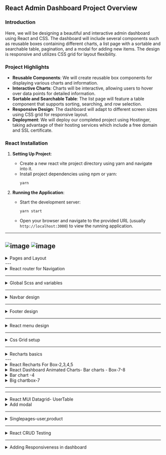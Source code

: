 
## React Admin Dashboard Project Overview

### Introduction

Here, we will be designing a beautiful and interactive admin dashboard using React and CSS. The dashboard will include several components such as reusable boxes containing different charts, a list page with a sortable and searchable table, pagination, and a modal for adding new items. The design is responsive and utilizes CSS grid for layout flexibility.

### Project Highlights

- **Reusable Components**: We will create reusable box components for displaying various charts and information.
- **Interactive Charts**: Charts will be interactive, allowing users to hover over data points for detailed information.
- **Sortable and Searchable Table**: The list page will feature a table component that supports sorting, searching, and row selection.
- **Responsive Design**: The dashboard will adapt to different screen sizes using CSS grid for responsive layout.
- **Deployment**: We will deploy our completed project using Hostinger, taking advantage of their hosting services which include a free domain and SSL certificate.

### React Installation

1. **Setting Up Project**:
   - Create a new react vite project directory  using yarn and navigate into it.
   - Install project dependencies using npm or yarn:
     ```bash
     yarn
     ```

2. **Running the Application**:
   - Start the development server:
     ```bash
     yarn start
     ```
   - Open your browser and navigate to the provided URL (usually `http://localhost:3000`) to view the running application.

---
![image](https://github.com/Akmeena4u/Web-Development-Bootcamp/assets/93425334/7c30b9d0-be6f-49da-8998-bb5819cd9e42)
![image](https://github.com/Akmeena4u/Web-Development-Bootcamp/assets/93425334/52940232-aaee-4799-903e-be221dd19b39)
---
<details>
  <summary>Pages and Layout</summary>

  ## Pages and Layout Setup

In this section, we'll set up the pages and layout structure for our React admin dashboard project. We'll create page components and establish navigation between these pages.

### 1. Creating Pages Folder

First, let's create a `pages` folder in our project to organize our page components.

```bash
mkdir src/pages
```

### 2. Creating Home Page Component

Inside the `pages` folder, create the `Home` page component.

#### Home.js

```jsx
// src/pages/Home.js
import React from 'react';
import './Home.scss';

const Home = () => {
  return (
    <div className="home-container">
      <h1>Welcome to Admin Dashboard</h1>
      {/* Add other components and charts here */}
    </div>
  );
};

export default Home;
```

#### Home.scss

Create the SCSS file for styling the `Home` page.

```scss
/* src/pages/Home.scss */
.home-container {
  background-color: #f0f0f0;
  padding: 20px;
}
```

### 3. Creating Additional Pages

Create more page components similarly for `Users` and `Products`.

#### Users.js

```jsx
// src/pages/Users.js
import React from 'react';

const Users = () => {
  return (
    <div>
      <h1>Users Page</h1>
      {/* Add user list and functionalities here */}
    </div>
  );
};

export default Users;
```

#### Products.js

```jsx
// src/pages/Products.js
import React from 'react';

const Products = () => {
  return (
    <div>
      <h1>Products Page</h1>
      {/* Add product list and functionalities here */}
    </div>
  );
};

export default Products;
```

### 4. Setting Up Navigation

We'll use React Router to handle navigation between different pages.

</details>
---
<details>
  <summary>React router for Navigation</summary>

 We'll define the layout component (`Layout`) and then set up the routing using `react-router-dom` with custom route configurations.

### Step 1: Define Layout Component

In the `App.js` file, Create a `Layout` component that represents the overall structure of your application, including the navbar, menu, content area, and footer.

### Step 2: Set Up Routing with React Router Dom

In the `App.js` file, configure the routing using `react-router-dom`. Define routes for different paths and render components within the `Layout` component.

```javascript
import React from "react";
import { BrowserRouter as Router, Route, Routes } from "react-router-dom";
import Navbar from "./components/navbar/Navbar";
import Footer from "./components/footer/Footer";
import Menu from "./components/menu/Menu";
import Layout from "./Layout";
import Home from "./pages/home/Home";
import Users from "./pages/users/Users";
import Products from "./pages/products/Products";
import Login from "./pages/login/Login";
import User from "./pages/user/User";
import Product from "./pages/product/Product";


function App() {

const Layout = ({ children }) => {
  return (
    <div className="main">
      <Navbar />
      <div className="container">
        <div className="menuContainer">
          <Menu />
        </div>
        <div className="contentContainer">{children}</div>
      </div>
      <Footer />
    </div>
  );
};


  const router = createBrowserRouter([
    {
      path: "/",
      element: <Layout />,
      children: [
        {
          path: "/",
          element: <Home />,
        },
        {
          path: "/users",
          element: <Users />,
        },
        {
          path: "/products",
          element: <Products />,
        },
        {
          path: "/users/:id",
          element: <User />,
        },
        {
          path: "/products/:id",
          element: <Product />,
        },
      ],
    },
    {
      path: "/login",
      element: <Login />,
    },
  ]);

  return <RouterProvider router={router} />;
}

export default App;

```

### Explanation:


- **Import Statements**:
  - Imports necessary components from `react-router-dom` and custom components like `Navbar`, `Footer`, `Menu`, `Layout`, and various page components (`Home`, `Users`, `Products`, `Login`, `User`, `Product`).

- **Define Layout Component**:
  - Creates a functional `Layout` component that acts as a wrapper for the main application structure.
  - Includes common elements (`Navbar`, `Menu`, `Footer`) and a dynamic `contentContainer` for rendering children.

- **Router Configuration**:
  - Uses `Routes` and `Route` components to set up routing for different paths.
  - Assigns specific components (`Home`, `Users`, `Products`, `Login`, `User`, `Product`) to corresponding paths within the `Layout` component.

- **Router Provider**:
  - Sets up routing using `BrowserRouter` (`Router` from `react-router-dom`) as the root component to enable client-side routing.
  - Configured routes are rendered within the `Router` component.

This structure provides a clear separation of concerns, allowing for efficient routing and component rendering based on URL paths. Adjustments can be made to individual components and routes as needed for the application's requirements.

</details>


---

<details>
  <summary>Global Scss and variables </summary>
Here are the notes explaining the setup of global styles, CSS variables, and container styling:

### Global Styles and CSS Variables

- **Importing Global CSS**:
  - Inside the `Styles` folder, there's a `global.scss` file that serves as the main CSS file for the application.
  - Import this global stylesheet into the `App.js` file to apply styles throughout the app.
  
```scss
import styles from "./styles/global.scss";
```

- **Using CSS Variables**:
  - Create a separate file named `variables.scss` to define custom CSS variables like `main-background`, `main-text-color`, etc.
  - These variables can be used to maintain consistent styling across the application.
  
```scss
// variables.scss

$main-background: #f5f5f5;
$main-text-color: #ffffff;
```

- **Applying Variables**:
  - Import the `variables.scss` file to use the defined CSS variables within other stylesheets.
  - Apply these variables to set background colors, text colors, and other styling properties.

```scss
// Using variables in global.scss

.main-container {
  background-color: $main-background;
  color: $main-text-color;
}

.menu-container {
  width: 250px;
  padding: 20px;
  border-right: 2px solid #ddd;
  background-color: #ffffff;
}

.content-container {
  padding: 20px;
  width: 100%;
}
```

- **Flexbox Layout**:
  - Use `display: flex;` to create a horizontal layout for the `container` class, which includes `menuContainer` and `contentContainer`.
  - This allows for flexible positioning of menu and content within the main container.

```scss
.container {
  display: flex;
}

.menu-container {
  width: 250px;
  padding: 20px;
  border-right: 2px solid #ddd;
  background-color: #ffffff;
}

.content-container {
  padding: 20px;
  width: 100%;
}
```


</details>

---

<details>
  <summary>Navbar design</summary>
## React Navbar Design with SCSS (Code Included)

This guide outlines the creation of a React navbar component with SCSS styling.

**1. Navbar Component (navbar.tsx):**

```jsx
import React from 'react';
import './Navbar.scss'; // Import SCSS styles

const Navbar = () => {
  return (
    <div className="navbar">
      <div className="logo-container">
        <img src="logo.svg" alt="Logo" />
        <span>Your App Name</span>
      </div>
      <div className="icons">
        <img src="search.svg" alt="Search" />
        <img src="expand.svg" alt="Expand" />
        <div className="notification">
          <img src="notification.svg" alt="Notification" />
          <span>1</span>
        </div>
        <div className="user">
          <img src="user.svg" alt="User" style={{ width: 26, height: 26, borderRadius: '50%', objectFit: 'cover' }} />
          <span>Username</span>
        </div>
      </div>
    </div>
  );
};

export default Navbar;
```

**2. Navbar Styling (navbar.scss):**

```scss
.navbar {
  display: flex;
  align-items: center;
  padding: 10px 20px;
}

.logo-container {
  display: flex;
  align-items: center;
  gap: 5px;
  font-weight: bold;
}

.logo-container span {
  /* Additional styles for logo text */
}

.icons {
  display: flex;
  align-items: center;
  gap: 20px;
}

.icons img {
  /* Specific styles for icons */
}

.notification {
  position: relative;
  display: flex;
  align-items: center;
  justify-content: center;
  width: 15px;
  height: 15px;
  background-color: red;
  color: white;
  border-radius: 50%;
}

.notification span {
  position: absolute;
  top: -10px;
  right: -10px;
  font-size: 12px;
}

.user {
  display: flex;
  align-items: center;
  gap: 5px;
}

.user img {
  /* Specific styles for user image */
}

.user span {
  /* Specific styles for username */
}
```

**Explanation:**

* The `Navbar` component defines the structure of the navbar using a main container (`navbar`) and nested containers for logo (`logo-container`) and icons (`icons`).
* Individual icons and user information are represented by `img` and `span` elements.
* SCSS styles are applied using class names for different sections (e.g., `.navbar`, `.logo-container`).
* Flexbox properties (`display: flex`) are used to arrange elements horizontally and vertically.
* Positioning (`position: absolute`) is used to place the notification count (`span`) on top of the notification icon.

**Additional Notes:**

* Replace image sources (`logo.svg`, `search.svg`, etc.) with your actual image paths.
* Customize the styles further to match your design preferences.
* Consider adding hover effects or other interactive features to your navbar.

</details>

---

<details>
  <summary>Footer design</summary>

## Footer Design Notes

### HTML Structure:
- **Footer Structure**:
  - The footer component includes two spans: one for the application name and another for copyright text.

```jsx
import "./footer.scss"

const Footer = () => {
  return (
    <div className="footer">
      <span>lamadmin</span>
      <span>© Lama Dev Admin Dashboard</span>
    </div>
  )
}

export default Footer
```

### CSS Styling (`footer.scss`):
- **Footer Styling**:
  - The footer container is styled using flexbox (`display: flex;`) to align items horizontally with space between.
  - Specific styles for child spans are applied using nested CSS selectors (`span:first-child` and `span:last-child`).

```scss
.footer {
  display: flex;
  align-items: center;
  justify-content: space-between;
  padding: 30px;

  span {
    &:first-child {
      font-weight: bold;
    }

    &:last-child {
      font-size: 14px;
    }
  }
}
```

### Additional Notes:
- The `Footer` component renders a simple footer layout with two spans for content.
- CSS styles use nested selectors (`&:first-child`, `&:last-child`) to target specific spans within the footer.
- Flexbox properties (`align-items`, `justify-content`) are used for layout and spacing control.


</details>

---

<details>
  <summary>React menu design</summary>
### React Menu Design Overview

#### **Component Structure (`Menu.tsx`):**
The `Menu` component is a React functional component responsible for rendering a dynamic menu based on provided data (`menu` array from `data.ts`). It utilizes React Router's `Link` component for navigation.

```jsx
import React from "react";
import { Link } from "react-router-dom";
import "./Menu.scss";
import { menu } from "../../data";

const Menu = () => {
  return (
    <div className="menu">
      {menu.map((item) => (
        <div className="item" key={item.id}>
          <span className="title">{item.title}</span>
          {item.listItems.map((listItem) => (
            <Link to={listItem.url} className="listItem" key={listItem.id}>
              <img src={listItem.icon} alt="" />
              <span className="listItemTitle">{listItem.title}</span>
            </Link>
          ))}
        </div>
      ))}
    </div>
  );
};

export default Menu;
```

#### **Styling (`Menu.scss`):**
The associated SCSS file (`Menu.scss`) defines styles for the `Menu` component and its nested elements.

```scss
@import "../../styles/variables.scss";
@import "../../styles/responsive.scss";

.menu {
  .item {
    display: flex;
    flex-direction: column;
    gap: 10px;
    margin-bottom: 20px;

    .title {
      font-size: 12px;
      font-weight: 200;
      color: $soft-color;
      text-transform: uppercase;

      @include lg {
        display: none;
      }
    }

    .listItem {
      display: flex;
      align-items: center;
      gap: 10px;
      padding: 10px;
      border-radius: 5px;

      &:hover {
        background-color: $soft-bg;
      }

      .listItemTitle {
        @include lg {
          display: none;
        }
      }
    }
  }
}
```

#### **Data (`data.ts`):**
The `data.ts` file exports arrays containing menu items (`menu`) and additional data related to users, products, charts, and activities.

- `menu`: Array containing menu categories with associated list items (title, URL, icon).
- Additional data arrays for users, products, charts, and specific user/product details.

#### **Notes on Implementation:**
- The `Menu` component iterates over the `menu` array to render menu items dynamically.
- Each menu item displays its title followed by a list of clickable links (`listItems`) represented as `Link` components.
- SCSS styles define the layout and responsiveness of menu items and links, adapting to different screen sizes (`lg` breakpoint).

This implementation demonstrates a reusable and dynamic menu component in React, utilizing provided data to generate menu items with navigation links and associated icons. The styling ensures a responsive design suitable for various device screen sizes.
</details>

---
<details>
   <summary>Css Grid setup </summary>


This guide demonstrates creating a grid layout using CSS Grid with the Recharts library for a dashboard-like interface.

**1. Setting Up Grid System (home.jsx):**

```jsx
import React from 'react';
import TopBox from './TopBox'; // Import your TopBox component
import './Home.scss'; // Import styles

const Home = () => {
  return (
    <div className="container">
      <div className="box box-one">Box 1</div>
      <div className="box box-two">Box 2</div>
      <div className="box box-three">Box 3</div>
      <div className="box box-four">Box 4</div>
      <div className="box box-five">Box 5</div>
      <div className="box box-six">Box 6</div>
      <div className="box box-seven">Box 7</div>
      <div className="box box-eight">Box 8</div>
      <div className="box box-nine">Box 9</div>
      <TopBox /> {/* Call your TopBox component */}
    </div>
  );
};

export default Home;
```

**2. Home.scss:**

```scss
.container {
  display: grid;
  grid-template-columns: repeat(4, 1fr);
  grid-template-rows: repeat(auto-fill, minmax(180px, auto));
  gap: 20px;
  padding: 20px;
  border: 1px solid var(--main-bg-color); /* Use your variable */
  border-radius: 10px;
}

.box {
  padding: 20px;
  border-radius: 10px;
  /* Add background color or styles for boxes */
}

.box-one {
  grid-column-span: 3; /* Span across 3 columns */
  grid-row-span: 2; /* Span across 2 rows */
  background-color: lightblue; /* Example color */
}

.box-four {
  grid-column: 2; /* Start at column 2 */
}

.box-seven {
  grid-column: span 2; /* Span across 2 columns */
  grid-row: span 2; /* Span across 2 rows */
}

/* Responsive styles will be added later */
```

**3. TopBox Component (TopBox.jsx):**

```jsx
import "./topBox.scss"
import {topDealUsers} from "../../data.ts"

const TopBox = () => {
  return (
    <div className="topBox">
      <h1>Top Deals</h1>
      <div className="list">
        {topDealUsers.map(user=>(
          <div className="listItem" key={user.id}>
            <div className="user">
              <img src={user.img} alt="" />
              <div className="userTexts">
                <span className="username">{user.username}</span>
                <span className="email">{user.email}</span>
              </div>
            </div>
            <span className="amount">${user.amount}</span>
          </div>
        ))}
      </div>
    </div>
  )
}

export default TopBox
```

**4. TopBox.scss:**

```scss
@import "../../styles/responsive.scss";

.topBox {
  h1 {
    margin-bottom: 20px;

    @include xxl{
      font-size: 24px;
    }
  }

  .list {
    .listItem {
      display: flex;
      align-items: center;
      justify-content: space-between;
      margin-bottom: 30px;

      .user {
        display: flex;
        gap: 20px;

        img {
          width: 40px;
          height: 40px;
          border-radius: 50%;
          object-fit: cover;

          @include xxl{
            display: none;
          }
          @include lg{
            display: block;
          }
        }

        .userTexts {
          display: flex;
          flex-direction: column;
          gap: 5px;

          .username {
            font-size: 14px;
            font-weight: 500;
          }
          .email {
            font-size: 12px;

            @include xxl{
              display: none;
            }
            @include lg{
              display: block;
            }
          }
        }
      }

      .amount {
        font-weight: 500;
      }
    }
  }
}

```

**Explanation:**

* The `Home` component creates a container with nine boxes using CSS Grid.
* `grid-template-columns` defines four columns of equal width.
* `grid-template-rows` defines rows with a minimum height of 180px and automatic adjustments.
* Individual boxes have styles applied with class names (e.g., `box-one`).
* Grid properties like `grid-column-span` and `grid-row-span` are used to control the size and position of specific boxes.
* The `TopBox` component displays a title and a list (to be populated later).

**Note:** This example focuses on the basic grid layout. Adding charts and populating the list with data will be covered in later video sections (not included here).

**Additional Notes:**

* Consider using a CSS preprocessor like SCSS for better organization and maintainability.
* Explore more advanced CSS Grid features like grid areas and gaps for complex layouts.

</details>

---
<details>
   <summary> Recharts basics</summary>
I'd be glad to help you integrate Recharts with React and CSS to create interactive charts in your application. Here's a comprehensive guide that incorporates best practices and addresses potential issues:

**1. Installation:**

- Make sure you have a React project set up. If not, you can use `create-react-app` to quickly create one:

  ```bash
  npx create-react-app my-chart-app
  ```

- Install the `recharts` library using npm or yarn:

  ```bash
  cd my-chart-app
  npm install recharts
  ```

**2. Import Necessary Components:**

- In the React component where you want to display the chart, import the chart component you'll be using from `recharts` and any other necessary CSS styles:

  ```javascript
  import React from 'react';
  import { LineChart, Line, XAxis, YAxis, Tooltip } from 'recharts';
  import './Chart.css'; // Import your CSS file (optional)
  ```

**3. Prepare Your Data:**

- Create an array of objects representing the data you want to visualize. Each object should have keys corresponding to the chart's axes. For example, for a line chart:

  ```javascript
  const data = [
    { name: 'Jan', value: 10 },
    { name: 'Feb', value: 20 },
    { name: 'Mar', value: 30 },
    // ... more data points
  ];
  ```

**4. Create Your Chart Component:**

- Use the imported chart component and its subcomponents to define the structure of your chart:

  ```javascript
  function MyChart() {
    return (
      <LineChart width={600} height={300} data={data}>
        <XAxis dataKey="name" />
        <YAxis />
        <Line type="monotone" dataKey="value" stroke="#8884d8" />
        <Tooltip />
      </LineChart>
    );
  }
  ```

**Explanation:**

  - `LineChart`: The main component that defines the overall structure of the line chart.
  - `width` and `height`: Set the desired dimensions of the chart.
  - `data`: The array of objects containing the data to be visualized.
  - `XAxis`: Defines the X-axis with `dataKey` specifying the data property corresponding to the X-axis values.
  - `YAxis`: Defines the Y-axis.
  - `Line`: Defines a line series with `type` (e.g., "monotone" for a smooth line), `dataKey` for the data property corresponding to the line values, and `stroke` for the line color.
  - `Tooltip`: Adds a tooltip that appears on hover, displaying relevant information.

**5. (Optional) Style Your Chart with CSS:**

- Create a separate CSS file (`Chart.css`) to style the chart elements:

  ```css
  /* Chart.css */
  .recharts-text.recharts-base-text {
    font-family: sans-serif;
  }

  .recharts-cartesian-axis-line {
    stroke: #ddd;
  }

  .recharts-line-text {
    fill: #8884d8;
  }

  /* Add more styles as needed */
  ```

- Import this CSS file in your React component as shown in step 2.

**Complete Example:**

```javascript
import React from 'react';
import { LineChart, Line, XAxis, YAxis, Tooltip } from 'recharts';
import './Chart.css';

const data = [
  { name: 'Jan', value: 10 },
  { name: 'Feb', value: 20 },
  { name: 'Mar', value: 30 },
  // ... more data points
];

function MyChart() {
  return (
    <LineChart width={600} height={300} data={data}>
      <XAxis dataKey="name" />
      <YAxis />
      <Line type="monotone" dataKey="value" stroke="#8884d8" />
      <Tooltip />
    </LineChart>
  );
}

export default MyChart;
```

```css
/* Chart.css */
.recharts-text.recharts-base-text {
  font-family: sans-serif;
}

.recharts-cartesian-axis-line {
  stroke: #ddd;
}

.recharts-line-
```
</details>
---

<details>
   <summary>React Recharts For Box-2,3,4,5</summary>

This guide demonstrates how to integrate Recharts with React to create interactive charts within a component named `ChartBox`.

**1. Installation:**

- Ensure you have a React project set up.
- Install `recharts` using npm or yarn:

  ```bash
  npm install recharts
  ```

**2. Import Components:**

- Import necessary components from `recharts` and your CSS file (optional):

  ```javascript
  import React from 'react';
  import { LineChart, Line, XAxis, YAxis, Tooltip, ResponsiveContainer } from 'recharts';
  import './ChartBox.css'; // Import your CSS file (optional)
  ```

**3. Data Preparation:**

- Create an array of objects representing the data you want to visualize. Each object should have keys corresponding to the chart's axes:

```javascript
export const chartBoxUser = {
  color: "#8884d8",
  icon: "/userIcon.svg",
  title: "Total Users",
  number: "11.238",
  dataKey: "users",
  percentage: 45,
  chartData: [
    { name: "Sun", users: 400 },
    { name: "Mon", users: 600 },
    { name: "Tue", users: 500 },
    { name: "Wed", users: 700 },
    { name: "Thu", users: 400 },
    { name: "Fri", users: 500 },
    { name: "Sat", users: 450 },
  ],
};

export const chartBoxProduct = {
  color: "skyblue",
  icon: "/productIcon.svg",
  title: "Total Products",
  number: "238",
  dataKey: "products",
  percentage: 21,
  chartData: [
    { name: "Sun", products: 400 },
    { name: "Mon", products: 600 },
    { name: "Tue", products: 500 },
    { name: "Wed", products: 700 },
    { name: "Thu", products: 400 },
    { name: "Fri", products: 500 },
    { name: "Sat", products: 450 },
  ],
};

export const chartBoxRevenue = {
  color: "teal",
  icon: "/revenueIcon.svg",
  title: "Total Revenue",
  number: "$56.432",
  dataKey: "revenue",
  percentage: -12,
  chartData: [
    { name: "Sun", revenue: 400 },
    { name: "Mon", revenue: 600 },
    { name: "Tue", revenue: 500 },
    { name: "Wed", revenue: 700 },
    { name: "Thu", revenue: 400 },
    { name: "Fri", revenue: 500 },
    { name: "Sat", revenue: 450 },
  ],
};

export const chartBoxConversion = {
  color: "gold",
  icon: "/conversionIcon.svg",
  title: "Total Ratio",
  number: "2.6",
  dataKey: "ratio",
  percentage: 12,
  chartData: [
    { name: "Sun", ratio: 400 },
    { name: "Mon", ratio: 600 },
    { name: "Tue", ratio: 500 },
    { name: "Wed", ratio: 700 },
    { name: "Thu", ratio: 400 },
    { name: "Fri", ratio: 500 },
    { name: "Sat", ratio: 450 },
  ],
};

export const barChartBoxRevenue = {
  title: "Profit Earned",
  color: "#8884d8",
  dataKey: "profit",
  chartData: [
    { name: "Sun", profit: 4000 },
    { name: "Mon", profit: 3000 },
    { name: "Tue", profit: 2000 },
    { name: "Wed", profit: 2780 },
    { name: "Thu", profit: 1890 },
    { name: "Fri", profit: 2390 },
    { name: "Sat", profit: 3490 },
  ],
};

export const barChartBoxVisit = {
  title: "Total Visit",
  color: "#FF8042",
  dataKey: "visit",
  chartData: [
    { name: "Sun", visit: 4000 },
    { name: "Mon", visit: 3000 },
    { name: "Tue", visit: 2000 },
    { name: "Wed", visit: 2780 },
    { name: "Thu", visit: 1890 },
    { name: "Fri", visit: 2390 },
    { name: "Sat", visit: 3490 },
  ],
};

  

**4. ChartBox Component:**

- Create a `ChartBox` component that accepts props for data, title, icon, color, and percentage:
```typescript
import { Link } from "react-router-dom";
import "./chartBox.scss";
import { Line, LineChart, ResponsiveContainer, Tooltip } from "recharts";

type Props = {
  color: string;
  icon: string;
  title: string;
  dataKey: string;
  number: number | string;
  percentage: number;
  chartData: object[];
};

const ChartBox = (props: Props) => {
  return (
    <div className="chartBox">
      <div className="boxInfo">
        <div className="title">
          <img src={props.icon} alt="" />
          <span>{props.title}</span>
        </div>
        <h1>{props.number}</h1>
        <Link to="/" style={{ color: props.color }}>
          View all
        </Link>
      </div>
      <div className="chartInfo">
        <div className="chart">
          <ResponsiveContainer width="99%" height="100%">
            <LineChart data={props.chartData}>
              <Tooltip
                contentStyle={{ background: "transparent", border: "none" }}
                labelStyle={{ display: "none" }}
                position={{ x: 10, y: 70 }}
              />
              <Line
                type="monotone"
                dataKey={props.dataKey}
                stroke={props.color}
                strokeWidth={2}
                dot={false}
              />
            </LineChart>
          </ResponsiveContainer>
        </div>
        <div className="texts">
          <span
            className="percentage"
            style={{ color: props.percentage < 0 ? "tomato" : "limegreen" }}
          >
            {props.percentage}%
          </span>
          <span className="duration">this month</span>
        </div>
      </div>
    </div>
  );
};

export default ChartBox;
```


**Explanation:**

  - `ResponsiveContainer` ensures responsiveness for different screen sizes.
  - `LineChart` defines the overall structure of the line chart.
  - `XAxis` and `YAxis` define the axes.
  - `Line` defines the line series with `dataKey`, `stroke` (color), and `strokeWidth`.
  - `Tooltip` provides information on hover, styled with transparency and position.
  - Conditional styles are applied based on `percentage` value (not shown here).

**5. (Optional) CSS Styling:**

- Create a `ChartBox.css` file to style the chart elements:

```css
@import "../../styles/responsive.scss";

.chartBox {
  display: flex;
  height: 100%;

  @include sm {
    flex-direction: column;
  }

  .boxInfo {
    flex: 3;
    display: flex;
    flex-direction: column;
    justify-content: space-between;

    @include sm {
      gap: 20px;
    }

    .title {
      display: flex;
      align-items: center;
      gap: 10px;

      @include xxl {
        font-size: 14px;
      }
    }

    h1 {
      @include xxl {
        font-size: 20px;
      }
    }
  }

  .chartInfo {
    flex: 2;
    display: flex;
    flex-direction: column;
    justify-content: space-between;

    .chart {
      width: 100%;
      height: 100%;
    }

    .texts {
      display: flex;
      flex-direction: column;
      text-align: right;

      .percentage {
        font-weight: bold;
        font-size: 20px;

        @include xxl {
          font-size: 16px;
        }
      }

      .duration {
        font-size: 14px;
      }
    }
  }
}
```

**6. Usage in Home Page:**

- In your home page component, import and use the `ChartBox` component, passing the necessary props for each chart:

  ```javascript
  import ChartBox from './ChartBox';

  function HomePage() {
    return (
      <div>
        <ChartBox data={userData} title="Total Users" icon="user.svg" color="#8884d8" percentage={25} />
        {/* Similar usage for productRevenue and conversionRate ChartBoxes */}
      </div>
    );
  }
  ```

</details>


<details>
   <summary>React Dashboard Animated Charts-  Bar charts - Box-7-8</summary>
 

# React Dashboard Animated Charts

In this tutorial, we'll be adding different types of animated charts to our React dashboard.

## Bar Chart Component

Let's start by creating a `BarChartBox` component. This component will display a bar chart using Recharts.

### BarChartBox Component

```javascript
import { Bar, BarChart, ResponsiveContainer, Tooltip } from "recharts";
import "./barChartBox.scss";

type Props = {
  title: string;
  color: string;
  dataKey: string;
  chartData: object[];
};

const BarChartBox = (props: Props) => {
  return (
    <div className="barChartBox">
      <h1>{props.title}</h1>
      <div className="chart">
        <ResponsiveContainer width="99%" height={150}>
          <BarChart data={props.chartData}>
            <Tooltip
              contentStyle={{ background: "#2a3447", borderRadius: "5px" }}
              labelStyle={{ display: "none" }}
              cursor={{fill:"none"}}
            />
            <Bar dataKey={props.dataKey} fill={props.color} />
          </BarChart>
        </ResponsiveContainer>
      </div>
    </div>
  );
};

export default BarChartBox;
```

### Usage in Home Page

In the home page component, import the `BarChartBox` component and pass the required props:

```javascript
import { barChartBoxVisit, barChartBoxRevenue } from "./data";

// Inside the component render method or JSX
<BarChartBox title={barChartBoxVisit.title} chartData={barChartBoxVisit.chartData} color={barChartBoxVisit.color} dataKey={barChartBoxVisit.dataKey} />
<BarChartBox title={barChartBoxRevenue.title} chartData={barChartBoxRevenue.chartData} color={barChartBoxRevenue.color} dataKey={barChartBoxRevenue.dataKey} />
```

### CSS (barChartBox.scss)

```css
.barChartBox{
  width: 100%;
  height: 100%;

  h1{
    font-size: 20px;
    margin-bottom: 20px;
  }

  .chart{
  }
}
```

## Notes

- Ensure to import the necessary stylesheets (`barChartBox.scss`) for proper rendering.
- Adjust the chart's height and other styles based on your layout requirements.
- Customize the tooltip content and appearance using Recharts props (`Tooltip`, `Bar`, etc.).



</details>

<details>
   <summary>Bar chart -4</summary>
Certainly! Below is a Markdown representation of the tutorial for creating a pie chart component in a React dashboard, along with the necessary code snippets:

```markdown
# React Dashboard Animated Charts - Pie Chart Component

In this section, we'll create a `PieChartBox` component to display a pie chart with interactive tooltips and options.

## PieChartBox Component

Create a new component file named `PieChartBox.tsx`:

```javascript
import { Cell, Pie, PieChart, ResponsiveContainer, Tooltip } from "recharts";
import "./pieChartBox.scss";

const data = [
  { name: "Mobile", value: 400, color: "#0088FE" },
  { name: "Desktop", value: 300, color: "#00C49F" },
  { name: "Laptop", value: 300, color: "#FFBB28" },
  { name: "Tablet", value: 200, color: "#FF8042" },
];

const PieChartBox = () => {
  return (
    <div className="pieChartBox">
      <h1>Leads by Source</h1>
      <div className="chart">
        <ResponsiveContainer width="99%" height={300}>
          <PieChart>
            <Tooltip
              contentStyle={{ background: "white", borderRadius: "5px" }}
            />
            <Pie
              data={data}
              innerRadius={"70%"}
              outerRadius={"90%"}
              paddingAngle={5}
              dataKey="value"
            >
              {data.map((item) => (
                <Cell key={item.name} fill={item.color} />
              ))}
            </Pie>
          </PieChart>
        </ResponsiveContainer>
      </div>
      <div className="options">
        {data.map((item) => (
          <div className="option" key={item.name}>
            <div className="title">
              <div className="dot" style={{ backgroundColor: item.color }} />
              <span>{item.name}</span>
            </div>
            <span>{item.value}</span>
          </div>
        ))}
      </div>
    </div>
  );
};

export default PieChartBox;

```

## Usage in Home Page

In the home page component, import and render the `PieChartBox` component:

```javascript
import PieChartBox from "./PieChartBox";

// Inside the component render method or JSX
<PieChartBox />
```

## CSS (pieChartBox.scss)

Create or import the stylesheet `pieChartBox.scss` for styling the pie chart component:

```css
@import "../../styles/responsive.scss";


.pieChartBox {
  height: 100%;
  display: flex;
  flex-direction: column;
  justify-content: space-between;

  h1{
    @include xxl{
      font-size: 24px;
    }
  }

  .chart {
    display: flex;
    align-items: center;
    justify-content: center;
    width: 100%;
    height: 100%;
  }

  .options {
    display: flex;
    justify-content: space-between;
    gap: 10px;
    font-size: 14px;

    .option {
      display: flex;
      flex-direction: column;
      gap: 10px;
      align-items: center;

      .title {
        display: flex;
        gap: 10px;
        align-items: center;

        .dot {
          width: 10px;
          height: 10px;
          border-radius: 50%;
        }
      }
    }
  }
}

```

### Notes

- The `PieChartBox` component displays a pie chart with interactive tooltips and options.
- Customize the data, colors, and other chart properties as needed.
- Adjust the CSS styles for layout and appearance.

</details>

<details>
   <summary>Big chartbox-7</summary>
Certainly! Here's the Markdown file with code snippets and accompanying explanations for the creation of the "BigChartBox" component in a React application using Recharts.

```md
## Creating the BigChartBox Component

In this section, we'll implement the `BigChartBox` component to display a complex area chart using React and Recharts.

### Component Structure

Create a new React component named `BigChartBox` with the following structure:

```javascript
import {
  Area,
  AreaChart,
  ResponsiveContainer,
  Tooltip,
  XAxis,
  YAxis,
} from "recharts";
import "./bigChartBox.scss";

const data = [
  {
    name: "Sun",
    books: 4000,
    clothes: 2400,
    electronic: 2400,
  },
  {
    name: "Mon",
    books: 3000,
    clothes: 1398,
    electronic: 2210,
  },
  {
    name: "Tue",
    books: 2000,
    clothes: 9800,
    electronic: 2290,
  },
  {
    name: "Wed",
    books: 2780,
    clothes: 3908,
    electronic: 2000,
  },
  {
    name: "Thu",
    books: 1890,
    clothes: 4800,
    electronic: 2181,
  },
  {
    name: "Fri",
    books: 2390,
    clothes: 3800,
    electronic: 2500,
  },
  {
    name: "Sat",
    books: 3490,
    clothes: 4300,
    electronic: 2100,
  },
];

const BigChartBox = () => {
  return (
    <div className="bigChartBox">
      <h1>Revenue Analytics</h1>
      <div className="chart">
        <ResponsiveContainer width="99%" height="100%">
          <AreaChart
            data={data}
            margin={{
              top: 10,
              right: 30,
              left: 0,
              bottom: 0,
            }}
          >
            <XAxis dataKey="name" />
            <YAxis />
            <Tooltip />
            <Area
              type="monotone"
              dataKey="electronic"
              stackId="1"
              stroke="#8884d8"
              fill="#8884d8"
            />
            <Area
              type="monotone"
              dataKey="clothes"
              stackId="1"
              stroke="#82ca9d"
              fill="#82ca9d"
            />
            <Area
              type="monotone"
              dataKey="books"
              stackId="1"
              stroke="#ffc658"
              fill="#ffc658"
            />
          </AreaChart>
        </ResponsiveContainer>
      </div>
    </div>
  );
};

export default BigChartBox;
```

### Explanation

- **Import Statements**: Import necessary components (`ResponsiveContainer`, `AreaChart`, `XAxis`, `YAxis`, `Tooltip`, `Area`) from the Recharts library.

- **Component Function**: Define the `BigChartBox` functional component that accepts `title` and `chartData` as props.

- **Component Structure**:
  - The component returns a JSX structure representing the big chart box container.
  - An `<h1>` heading displays the chart's title.
  - A `<div>` with class `chartContainer` renders the area chart using `ResponsiveContainer`, `AreaChart`, `XAxis`, `YAxis`, `Tooltip`, and `Area` components from Recharts.
  - The chart is configured to display multiple areas (`Area` components) based on different data keys (`electronics`, `clothes`, `books`) from the provided `chartData`.

### Styling (bigChartBox.scss)

Apply CSS styles to the `BigChartBox` component for layout and visual presentation:

```css
@import "../../styles/responsive.scss";

.bigChartBox{
  width: 100%;
  height: 100%;
  display: flex;
  flex-direction: column;
  justify-content: space-between;

  h1{
    @include xxl{
      font-size: 24px;
    }
  }
  .chart{
    width: 100%;
    height: 300px;
  }
}
```

### Usage in Home Page

Integrate the `BigChartBox` component into the home page or any other React component:

```javascript
import React from "react";
import BigChartBox from "./BigChartBox";

const HomePage = () => {

  return (
    <div className="homePage">
      {/* Render the BigChartBox with sample data */}
      <BigChartBox title="Weekly Sales by Product Category" chartData={chartData} />
    </div>
  );
};

export default HomePage;
```

### Conclusion

By following this guide, you'll be able to create a reusable `BigChartBox` component to display area charts using React and Recharts. This component allows for visualizing complex data sets in an interactive and informative manner within your web application.

</details>

---
---

<details>
   <summary>React MUI Datagrid- UserTable</summary>
---
## Creating a Data Grid with Material UI DataGrid

![image](https://github.com/Akmeena4u/Web-Development-Bootcamp/assets/93425334/02aee526-d911-423c-9b37-93f039173d33)

---
This guide demonstrates building a reusable data grid component using Material UI DataGrid.

**1. Data Grid Component (DataTable.jsx):**

  - Create a component named `DataTable.jsx`.
  - Import necessary libraries:

  ```javascript
import {
  DataGrid,
  GridColDef,
  GridToolbar,
} from "@mui/x-data-grid";
import "./dataTable.scss";
import { Link } from "react-router-dom";
// import { useMutation, useQueryClient } from "@tanstack/react-query";

type Props = {
  columns: GridColDef[];
  rows: object[];
  slug: string;
};

const DataTable = (props: Props) => {

  // TEST THE API

  // const queryClient = useQueryClient();
  // // const mutation = useMutation({
  // //   mutationFn: (id: number) => {
  // //     return fetch(`http://localhost:8800/api/${props.slug}/${id}`, {
  // //       method: "delete",
  // //     });
  // //   },
  // //   onSuccess: ()=>{
  // //     queryClient.invalidateQueries([`all${props.slug}`]);
  // //   }
  // // });

  const handleDelete = (id: number) => {
    //delete the item
    // mutation.mutate(id)
  };

  const actionColumn: GridColDef = {
    field: "action",
    headerName: "Action",
    width: 200,
    renderCell: (params) => {
      return (
        <div className="action">
          <Link to={`/${props.slug}/${params.row.id}`}>
            <img src="/view.svg" alt="" />
          </Link>
          <div className="delete" onClick={() => handleDelete(params.row.id)}>
            <img src="/delete.svg" alt="" />
          </div>
        </div>
      );
    },
  };

  return (
    <div className="dataTable">
      <DataGrid
        className="dataGrid"
        rows={props.rows}
        columns={[...props.columns, actionColumn]}
        initialState={{
          pagination: {
            paginationModel: {
              pageSize: 10,
            },
          },
        }}
        slots={{ toolbar: GridToolbar }}
        slotProps={{
          toolbar: {
            showQuickFilter: true,
            quickFilterProps: { debounceMs: 500 },
          },
        }}
        pageSizeOptions={[5]}
        checkboxSelection
        disableRowSelectionOnClick
        disableColumnFilter
        disableDensitySelector
        disableColumnSelector
      />
    </div>
  );
};

export default DataTable;

  ```

**Explanation:**

  - The component takes `columns`, `rows`, and `slack` props.
  - `columns` is an array defining column configurations.
  - `rows` is an array containing the actual data to be displayed.
  - `slack` is a string representing the base URL for user actions (e.g., `/users`).
  - `actionColumn` defines a column with "View" and "Delete" buttons using `renderCell`.
  - `handleDelete` is a placeholder function for API calls to delete items (replace with your logic).
  - `DataGrid` component renders the table with provided data, columns, and configurations.
  - `slotProps.toolbar` enables a search bar with a 500ms debounce for performance.
  - Disabling column filtering and density selector is optional (comment out if needed).

**2. (Optional) CSS Styling (DataTable.scss):**

  - Style the data grid container and elements using CSS classes.
```scss
.dataTable{

  .dataGrid{
    background: white;
    padding: 20px;

    .MuiDataGrid-toolbarContainer{
      flex-direction: row-reverse;
    }

    img{
      width: 32px;
      height: 32px;
      border-radius: 50%;
      object-fit: cover;
    }

    .action{
      display: flex;
      gap: 15px;

      img{
        width: 20px;
        height: 20px;
        cursor: pointer;
      }
    }
  }
}
```

**3. Usage in Users Page (Users.jsx):**

  - Import `DataTable` and user data:

  ```javascript
  import { GridColDef } from "@mui/x-data-grid";
import DataTable from "../../components/dataTable/DataTable";
import "./Users.scss";
import { useState } from "react";
import Add from "../../components/add/Add";
import { userRows } from "../../data";
// import { useQuery } from "@tanstack/react-query";

const columns: GridColDef[] = [
  { field: "id", headerName: "ID", width: 90 },
  {
    field: "img",
    headerName: "Avatar",
    width: 100,
    renderCell: (params) => {
      return <img src={params.row.img || "/noavatar.png"} alt="" />;
    },
  },
  {
    field: "firstName",
    type: "string",
    headerName: "First name",
    width: 150,
  },
  {
    field: "lastName",
    type: "string",
    headerName: "Last name",
    width: 150,
  },
  {
    field: "email",
    type: "string",
    headerName: "Email",
    width: 200,
  },
  {
    field: "phone",
    type: "string",
    headerName: "Phone",
    width: 200,
  },
  {
    field: "createdAt",
    headerName: "Created At",
    width: 200,
    type: "string",
  },
  {
    field: "verified",
    headerName: "Verified",
    width: 150,
    type: "boolean",
  },
];

const Users = () => {
  const [open, setOpen] = useState(false);

  // TEST THE API

  // const { isLoading, data } = useQuery({
  //   queryKey: ["allusers"],
  //   queryFn: () =>
  //     fetch("http://localhost:8800/api/users").then(
  //       (res) => res.json()
  //     ),
  // });

  return (
    <div className="users">
      <div className="info">
        <h1>Users</h1>
        <button onClick={() => setOpen(true)}>Add New User</button>
      </div>
      <DataTable slug="users" columns={columns} rows={userRows} />
      {/* TEST THE API */}

      {/* {isLoading ? (
        "Loading..."
      ) : (
        <DataTable slug="users" columns={columns} rows={data} />
      )} */}
      {open && <Add slug="user" columns={columns} setOpen={setOpen} />}
    </div>
  );
};

export default Users;

  ```

**Explanation:**

  - Define `userColumns` with your desired column configurations.
  - Pass `userColumns`, `users` data, and `slack` prop to the `DataTable` component.

**Note:**

  - Replace placeholders like `data/users.json` and API calls with your actual data source and logic.
  - This example demonstrates basic functionalities. You can customize it further with sorting,
</details>


<details>
   <summary>Add modal
   </summary>

   Certainly! Below is a structured Markdown guide based on the React Modal (Add New Item) tutorial you've provided, including code snippets and explanations.

---

<details>
<summary>Add modal</summary>

![image](https://github.com/Akmeena4u/Web-Development-Bootcamp/assets/93425334/5b31fa25-b1b3-46be-81ea-d6339bbdfcfa)

</details>

## React Modal Tutorial (Add New Item)

In this tutorial, we'll implement a modal component to add new items dynamically based on the selected data type (e.g., users, products).

### Creating the AddModal Component

First, let's create a reusable `AddModal` component for displaying a modal to add new items.

#### AddModal Component Structure (addModal.tsx)

Create the `AddModal` component to display a modal for adding new items.

```tsx
import { GridColDef } from "@mui/x-data-grid";
import "./add.scss";
// import { useMutation, useQueryClient } from "@tanstack/react-query";

type Props = {
  slug: string;
  columns: GridColDef[];
  setOpen: React.Dispatch<React.SetStateAction<boolean>>;
};

const Add = (props: Props) => {

  // TEST THE API

  // const queryClient = useQueryClient();

  // const mutation = useMutation({
  //   mutationFn: () => {
  //     return fetch(`http://localhost:8800/api/${props.slug}s`, {
  //       method: "post",
  //       headers: {
  //         Accept: "application/json",
  //         "Content-Type": "application/json",
  //       },
  //       body: JSON.stringify({
  //         id: 111,
  //         img: "",
  //         lastName: "Hello",
  //         firstName: "Test",
  //         email: "testme@gmail.com",
  //         phone: "123 456 789",
  //         createdAt: "01.02.2023",
  //         verified: true,
  //       }),
  //     });
  //   },
  //   onSuccess: () => {
  //     queryClient.invalidateQueries([`all${props.slug}s`]);
  //   },
  // });

  const handleSubmit = (e: React.FormEvent<HTMLFormElement>) => {
    e.preventDefault();

    //add new item
    // mutation.mutate();
    props.setOpen(false)
  };
  return (
    <div className="add">
      <div className="modal">
        <span className="close" onClick={() => props.setOpen(false)}>
          X
        </span>
        <h1>Add new {props.slug}</h1>
        <form onSubmit={handleSubmit}>
          {props.columns
            .filter((item) => item.field !== "id" && item.field !== "img")
            .map((column) => (
              <div className="item">
                <label>{column.headerName}</label>
                <input type={column.type} placeholder={column.field} />
              </div>
            ))}
          <button>Send</button>
        </form>
      </div>
    </div>
  );
};

export default Add;

```

#### AddModal Component Styling (addModal.scss)

Apply CSS styles to the `AddModal` component for layout and appearance.

```scss
@import "../../styles/variables.scss";

.add {
  width: 100vw;
  height: 100vh;
  position: absolute;
  top: 0;
  left: 0;
  background-color: rgba(0, 0, 0, 0.724);
  display: flex;
  align-items: center;
  justify-content: center;

  .modal {
    padding: 50px;
    border-radius: 10px;
    background-color: $main-bg;
    position: relative;

    h1 {
      margin-bottom: 40px;
      font-size: 24px;
      color: $soft-color;
    }

    .close {
      position: absolute;
      top: 10px;
      right: 10px;
      cursor: pointer;
    }

    form {
      display: flex;
      flex-wrap: wrap;
      max-width: 500px;
      justify-content: space-between;

      .item {
        width: 40%;
        display: flex;
        flex-direction: column;
        gap: 10px;
        margin-bottom: 20px;

        label {
          font-size: 14px;
        }

        input {
          padding: 10px;
          background-color: transparent;
          color: white;
          outline: none;
          border: 1px solid $soft-color;
          border-radius: 3px;
        }
      }
      button {
        width: 100%;
        padding: 10px;
        cursor: pointer;
      }
    }
  }
}

```

### Usage in Users Page

Integrate the `AddModal` component into the Users page to add new users.

#### Users Page Component (usersPage.tsx)

```tsx
import React, { useState } from "react";
import AddModal from "./AddModal";

const UsersPage: React.FC = () => {
  const [isOpen, setIsOpen] = useState(false);

  const columns = [
    { field: "firstName", headerName: "First Name", type: "text" },
    { field: "lastName", headerName: "Last Name", type: "text" },
    { field: "status", headerName: "Status", type: "boolean" },
  ];

  const openModal = () => setIsOpen(true);
  const closeModal = () => setIsOpen(false);

  return (
    <div className="usersPage">
      <h1>Users</h1>
      <button onClick={openModal}>Add New User</button>
      <AddModal isOpen={isOpen} onClose={closeModal} columns={columns} slack="User" />
    </div>
  );
};

export default UsersPage;
```

#### Additional Notes

- **AddModal Component**:
  - Accepts `isOpen`, `columns`, `onClose`, and `slack` as props.
  - Uses state to manage modal visibility (`isOpen`) and handles form submission (`handleSubmit`).
  - Filters columns to exclude unnecessary fields (e.g., "id", "image").

- **Users Page**:
  - Displays a button to open the `AddModal` component for adding new users.
  - Passes required props to the `AddModal` component (`isOpen`, `onClose`, `columns`, `slack`).

### Conclusion

we've learned how to create a reusable modal component (`AddModal`) in React to add new items dynamically. The modal is flexible and can be used for various data types by passing appropriate props (`columns`, `slack`). Integrate this modal into different pages (e.g., Users Page, Products Page) to handle item creation efficiently within your application.


</details>

---

<details>
   <summary>Singlepages-user,product</summary>

---
![image](https://github.com/Akmeena4u/Web-Development-Bootcamp/assets/93425334/6a157599-a045-4c0b-b046-de77e6f5334c)
---
### Design

* Create a new component for a single product page and a CSS file.
* Use React Router to navigate to different pages for users and products.
* Pass the ID as a parameter to fetch the single product or user.
* Use a single component to pass the props for the product or user.

### Code

#### App.js

```javascript
import React from 'react';
import { Route, Switch } from 'react-router-dom';
import SingleProduct from './components/SingleProduct';
import SingleUser from './components/SingleUser';

function App() {
  return (
    <Switch>
      <Route exact path='/' component={Home} />
      <Route path='/users/:id' component={SingleUser} />
      <Route path='/products/:id' component={SingleProduct} />
    </Switch>
  );
}

export default App;
```

#### Single.tsx
```javascript

import {
  Legend,
  Line,
  LineChart,
  ResponsiveContainer,
  Tooltip,
  XAxis,
  YAxis,
} from "recharts";
import "./single.scss";

type Props = {
  id: number;
  img?: string;
  title: string;
  info: object;
  chart?: {
    dataKeys: { name: string; color: string }[];
    data: object[];
  };
  activities?: { time: string; text: string }[];
};

const Single = (props: Props) => {
  return (
    <div className="single">
      <div className="view">
        <div className="info">
          <div className="topInfo">
            {props.img && <img src={props.img} alt="" />}
            <h1>{props.title}</h1>
            <button>Update</button>
          </div>
          <div className="details">
            {Object.entries(props.info).map((item) => (
              <div className="item" key={item[0]}>
                <span className="itemTitle">{item[0]}</span>
                <span className="itemValue">{item[1]}</span>
              </div>
            ))}
          </div>
        </div>
        <hr />
        {props.chart && (
          <div className="chart">
            <ResponsiveContainer width="100%" height="100%">
              <LineChart
                width={500}
                height={300}
                data={props.chart.data}
                margin={{
                  top: 5,
                  right: 30,
                  left: 20,
                  bottom: 5,
                }}
              >
                <XAxis dataKey="name" />
                <YAxis />
                <Tooltip />
                <Legend />
                {props.chart.dataKeys.map((dataKey) => (
                  <Line
                    type="monotone"
                    dataKey={dataKey.name}
                    stroke={dataKey.color}
                  />
                ))}
              </LineChart>
            </ResponsiveContainer>
          </div>
        )}
      </div>
      <div className="activities">
        <h2>Latest Activities</h2>
        {props.activities && (
          <ul>
            {props.activities.map((activity) => (
              <li key={activity.text}>
                <div>
                  <p>{activity.text}</p>
                  <time>{activity.time}</time>
                </div>
              </li>
            ))}
          </ul>
        )}
      </div>
    </div>
  );
};

export default Single;
```

```single.scss
@import "../../styles/responsive.scss";

.single {
  display: flex;

  @include xl{
    flex-direction: column;
    gap: 50px;
  }

  .view {
    flex: 1;

    .info {
      .topInfo {
        display: flex;
        align-items: center;
        gap: 20px;

        img {
          width: 100px;
          height: 100px;
          border-radius: 20px;
          object-fit: cover;
        }

        h1 {
          font-weight: 500;
        }
      }
      .details {
        font-size: 18px;

        .item {
          margin: 30px 0px;

          .itemTitle {
            font-weight: 600;
            margin-right: 10px;
            text-transform: capitalize;
          }
        }
      }
    }

    hr {
      width: 90%;
      height: 0;
      border: 0.5px solid gray;
      margin: 20px 0px;

      @include md{
        display: none;
      }
    }

    .chart {
      margin-top: 50px;
      width: 80%;
      height: 400px;

      @include md{
        display: none;
      }
    }
  }
  .activities {
    flex: 1;

    h2 {
      margin-bottom: 20px;
    }

    ul {
      li {
        list-style-type: none;
        position: relative;
        width: 1px;
        padding-top: 50px;
        background-color: #f45b69;

        &::after {
          content: "";
          position: absolute;
          left: 50%;
          bottom: 0;
          width: 10px;
          height: 10px;
          border-radius: 50%;
          background-color: #f45b69;
          transform: translateX(-50%);
        }

        div {
          min-width: 480px;
          padding: 15px;
          background-color: #f45b6810;

          @include md{
            min-width: 250px;
          }

          p{
            margin-bottom: 5px;
          }

          time{
            font-size: 12px;
          }
        }
      }
    }
  }
}
```


#### SingleProduct.js

```javascript
import Single from "../../components/single/Single"
import { singleProduct } from "../../data"
import "./product.scss"

const Product = () => {

  //Fetch data and send to Single Component
  return (
    <div className="product">
       <Single {...singleProduct}/>
    </div>
  )
}

export default Product
```

#### SingleUser.js

```javascript
import Single from "../../components/single/Single"
import { singleUser } from "../../data"
import "./user.scss"

const User = () => {

  //Fetch data and send to Single Component
  
  return (
    <div className="user">
      <Single {...singleUser}/>
    </div>
  )
}

export default User
```


</details>

---

<details>
<summary>React CRUD Testing</summary>
### React Admin CRUD Test

In this project, we're implementing CRUD operations using React Admin, a simple Express API for data, and React Query for managing data fetching and mutations. The goal is to create a responsive dashboard that allows fetching, adding, and deleting users.

#### Setting Up React Query

First, install React Query:

```bash
yarn add @10stack/react-query
```

Wrap the application with `QueryClientProvider` in `App.js`:

```javascript
import React from 'react';
import { QueryClient, QueryClientProvider } from '@10stack/react-query';
import Users from './components/Users';

const queryClient = new QueryClient();

function App() {
  return (
    <QueryClientProvider client={queryClient}>
      <div className="App">
        <Users />
      </div>
    </QueryClientProvider>
  );
}

export default App;
```

#### Fetching Data with React Query

Use React Query to fetch user data in `Users.js`:

```javascript
import React from 'react';
import { useQuery } from '@10stack/react-query';

const Users = () => {
  const { data, isLoading, error } = useQuery('allUsers', () =>
    fetch('http://localhost:3001/api/users').then((res) => res.json())
  );

  if (isLoading) return <div>Loading...</div>;
  if (error) return <div>Error: {error.message}</div>;

  return (
    <div>
      {data && (
        <ul>
          {data.map((user) => (
            <li key={user.id}>{user.name}</li>
          ))}
        </ul>
      )}
    </div>
  );
};

export default Users;
```

#### Mutating Data with React Query

Implement mutations (delete user) using React Query:

```javascript
import React from 'react';
import { useMutation, queryClient } from '@10stack/react-query';

const deleteUser = async (id) => {
  const res = await fetch(`http://localhost:3001/api/users/${id}`, {
    method: 'DELETE',
  });
  return res.json();
};

const Users = () => {
  const mutation = useMutation(deleteUser, {
    onSuccess: () => {
      queryClient.invalidateQueries('allUsers');
    },
  });

  const handleDelete = (id) => {
    mutation.mutate(id);
  };

  return (
    <div>
      {data && (
        <ul>
          {data.map((user) => (
            <li key={user.id}>
              {user.name}
              <button onClick={() => handleDelete(user.id)}>Delete</button>
            </li>
          ))}
        </ul>
      )}
    </div>
  );
};

export default Users;
```

#### Adding a New User

Implement adding a new user using React Query:

```javascript
const addUser = async (user) => {
  const res = await fetch('http://localhost:3001/api/users', {
    method: 'POST',
    headers: {
      'Content-Type': 'application/json',
    },
    body: JSON.stringify(user),
  });
  return res.json();
};

const Users = () => {
  const mutation = useMutation(addUser, {
    onSuccess: () => {
      queryClient.invalidateQueries('allUsers');
    },
  });

  const handleAddUser = () => {
    mutation.mutate({
      name: 'John Doe',
      email: 'john@example.com',
    });
  };

  return (
    <div>
      <button onClick={handleAddUser}>Add User</button>
      {data && (
        <ul>
          {data.map((user) => (
            <li key={user.id}>{user.name}</li>
          ))}
        </ul>
      )}
    </div>
  );
};

export default Users;
```

#### Notes

- Use `useQuery` to fetch data from the API endpoint.
- Use `useMutation` to perform delete and add operations, and invalidate queries upon success.
- React Query simplifies data fetching and state management for CRUD operations.
- Adjust API endpoints (`localhost:3001/api/users`) as per your environment.
- For a complete implementation, handle form inputs, error handling, and other aspects based on requirements.

This approach leverages React Query for efficient data management and makes use of simple Express API endpoints for demonstrating CRUD operations in a React Admin environment. Adjust and expand based on your project's specific needs and design considerations.

</details>

---

<details>
<summary>Adding Responsiveness in dashboard </summary>


This guide demonstrates making a React Admin Dashboard responsive using CSS Grid and media queries.

**1. Setting Up Breakpoints:**

- Create a new CSS file named `responsive.scss` in your Styles folder.
- Define functions for different screen sizes (e.g., `small`, `medium`, `large`) using Sass mixins.
- These functions will use media queries to target specific screen widths.

```scss
@mixin small {
  @media screen and (max-width: 480px) {
    content: your-styles;
  }
}

@mixin medium {
  @media screen and (max-width: 768px) {
    content: your-styles;
  }
}

// ... similar mixins for large, x-large, xx-large screens (if needed)
```

**2. Testing Breakpoints with Google Chrome:**

- Include `responsive.scss` in your main CSS file (e.g., `Global.scss`).
- Use media query functions from `responsive.scss` to test different screen sizes in Chrome DevTools.

```scss
// Global.scss
@include XXlarge {
  background-color: red;
}
```

**3. Making Menu Responsive:**

- Import `responsive.scss` into your `Menu.scss`.
- Use media queries to hide menu text and titles on smaller screens, keeping only icons.

```scss
// Menu.scss
@include light-screen {
  .list-item__title {
    display: none;
  }
}
```

**4. Making Navbar Responsive:**

- Import `responsive.scss` into your home page component (e.g., `HomePage.jsx`).
- Use media queries to adjust the number of grid columns for displaying content based on screen size.

```scss
// responsive.scss
@include x-light-screen {
  .grid-container {
    grid-template-columns: repeat(3, 1fr);
  }
}

@include medium {
  .grid-container {
    grid-template-columns: 1fr;
  }
}

// HomePage.jsx (assuming a grid container)
.grid-container {
  width: 2fr; // adjust as needed
}
```

**5. Making Charts Responsive:**

- Import `responsive.scss` into your chart components.
- Use media queries to adjust font sizes and layouts for smaller screens.

```scss
// responsive.scss
@include XXlarge {
  .chart__title {
    font-size: 16px;
  }
}

@include small {
  .chart {
    display: flex;
    flex-direction: column;
    gap: 20px;
  }
}
```

**6. Making Images Responsive:**

- Use media queries to control image display on different screen sizes.

```scss
// responsive.scss
@include XXlarge {
  .image-container {
    display: block;
  }
}

@include small {
  .image-container {
    display: none;
  }
}
```

**7. Making Single User Page Responsive:**

- Use media queries to adjust layout for smaller screens (e.g., switch to a vertical layout on extra large screens).

```scss
// responsive.scss
@include x-large {
  .user-details {
    display: flex;
    flex-direction: column;
    gap: 50px;
  }
}

@include medium {
  .chart {
    display: none;
  }
}
```

**8. Deploying the Application:**

- Build your React application using `yarn build`.
- Upload the build output folder (usually containing `public`) to your hosting provider.

**Remember:**

- This is a basic guide, and you might need additional adjustments for your specific layout.
- Consider using a CSS framework like Bootstrap or Tailwind CSS for a more comprehensive responsive design approach.

</details>
